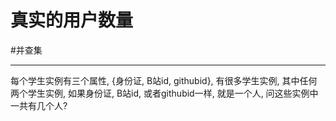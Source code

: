 # 真实的用户数量

#并查集


---

每个学生实例有三个属性, {身份证, B站id, githubid}, 有很多学生实例, 其中任何两个学生实例, 如果身份证, B站id, 或者githubid一样, 就是一个人, 问这些实例中一共有几个人?

